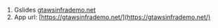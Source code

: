 1. Gslides [gtawsinfrademo.net](gtawsinfrademo.net)
2. App url: [https://gtawsinfrademo.net/](https://gtawsinfrademo.net/)